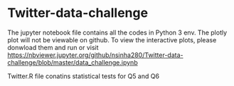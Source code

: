 # Twitter-data-challenge

The jupyter notebook file contains all the codes in Python 3 env.
The plotly plot will not be viewable on github. To view the interactive plots, please donwload them and run or visit https://nbviewer.jupyter.org/github/nsinha280/Twitter-data-challenge/blob/master/data_challenge.ipynb




Twitter.R file conatins statistical tests for Q5 and Q6